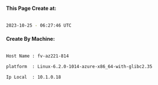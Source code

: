 
   
#### This Page Create at:

```bash

2023-10-25 - 06:27:46 UTC

```

#### Create By Machine:

```bash

Host Name : fv-az221-814

platform  : Linux-6.2.0-1014-azure-x86_64-with-glibc2.35

Ip Local  : 10.1.0.18

```

